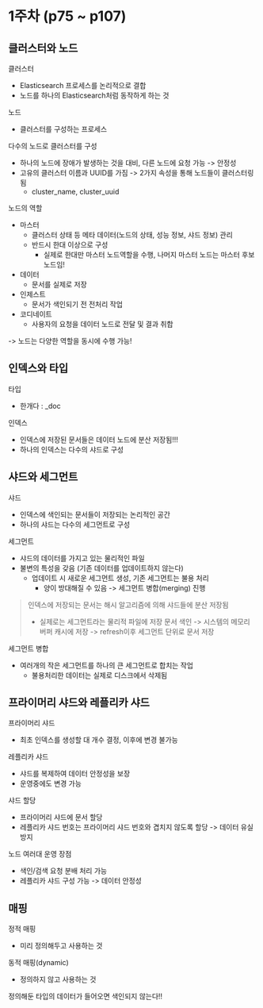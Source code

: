 # 1주차 (p75 ~ p107)
## 클러스터와 노드

클러스터
- Elasticsearch 프로세스를 논리적으로 결합
- 노드를 하나의 Elasticsearch처럼 동작하게 하는 것

노드
- 클러스터를 구성하는 프로세스

다수의 노드로 클러스터를 구성
- 하나의 노드에 장애가 발생하는 것을 대비, 다른 노드에 요청 가능 -> 안정성
- 고유의 클러스터 이름과 UUID를 가짐 -> 2가지 속성을 통해 노드들이 클러스터링 됨
  - cluster_name, cluster_uuid

노드의 역할
- 마스터
  - 클러스터 상태 등 메타 데이터(노드의 상태, 성능 정보, 샤드 정보) 관리
  - 반드시 한대 이상으로 구성 
    - 실제로 한대만 마스터 노드역할을 수행, 나머지 마스터 노드는 마스터 후보노드임!
- 데이터
  - 문서를 실제로 저장
- 인제스트
  - 문서가 색인되기 전 전처리 작업
- 코디네이트
  - 사용자의 요청을 데이터 노드로 전달 및 결과 취합

-> 노드는 다양한 역할을 동시에 수행 가능!


## 인덱스와 타입

타입
- 한개다 : _doc

인덱스
- 인덱스에 저장된 문서들은 데이터 노드에 분산 저장됨!!!
- 하나의 인덱스는 다수의 샤드로 구성


## 샤드와 세그먼트
샤드
- 인덱스에 색인되는 문서들이 저장되는 논리적인 공간
- 하나의 샤드는 다수의 세그먼트로 구성

세그먼트
- 샤드의 데이터를 가지고 있는 물리적인 파일
- 불변의 특성을 갖음 (기존 데이터를 업데이트하지 않는다)
  - 업데이트 시 새로운 세그먼트 생성, 기존 세그먼트는 불용 처리
    - 양이 방대해질 수 있음 -> 세그먼트 병합(merging) 진행

> 인덱스에 저장되는 문서는 해시 알고리즘에 의해 샤드들에 분산 저장됨
> - 실제로는 세그먼트라는 물리적 파일에 저장
> 문서 색인 -> 시스템의 메모리 버퍼 캐시에 저장 -> refresh이후 세그먼트 단위로 문서 저장

세그먼트 병합
- 여러개의 작은 세그먼트를 하나의 큰 세그먼트로 합치는 작업 
  - 불용처리한 데이터는 실제로 디스크에서 삭제됨

## 프라이머리 샤드와 레플리카 샤드

프라이머리 샤드
- 최초 인덱스를 생성할 대 개수 결정, 이후에 변경 불가능

레플리카 샤드
- 샤드를 복제하여 데이터 안정성을 보장
- 운영중에도 변경 가능


샤드 할당
- 프라이머리 샤드에 문서 할당
- 레플리카 샤드 번호는 프라이머리 샤드 번호와 겹치지 않도록 할당 -> 데이터 유실 방지

노드 여러대 운영 장점
- 색인/검색 요청 분배 처리 가능
- 레플리카 샤드 구성 가능
-> 데이터 안정성

## 매핑
정적 매핑
- 미리 정의해두고 사용하는 것

동적 매핑(dynamic)
- 정의하지 않고 사용하는 것

정의해둔 타입의 데이터가 들어오면 색인되지 않는다!!



















